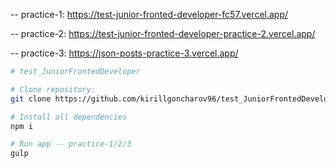 -- practice-1: https://test-junior-fronted-developer-fc57.vercel.app/

-- practice-2: https://test-junior-fronted-developer-practice-2.vercel.app/

-- practice-3: https://json-posts-practice-3.vercel.app/

```bash
# test_JuniorFrontedDeveloper

# Clone repository:
git clone https://github.com/kirillgoncharov96/test_JuniorFrontedDeveloper.git

# Install all dependencies
npm i

# Run app -- practice-1/2/3
gulp
```
